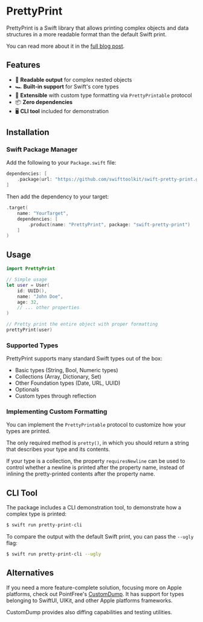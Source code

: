 # PrettyPrint

PrettyPrint is a Swift library that allows printing complex objects and data structures in a more readable format than the default Swift print.

You can read more about it in the [full blog post](https://swifttoolkit.dev/posts/pretty-print).

## Features

- 🎨 **Readable output** for complex nested objects
- 🏎️ **Built-in support** for Swift's core types
- 🔌 **Extensible** with custom type formatting via `PrettyPrintable` protocol
- 📦 **Zero dependencies**
- 🖥️ **CLI tool** included for demonstration

## Installation

### Swift Package Manager

Add the following to your `Package.swift` file:

```swift
dependencies: [
    .package(url: "https://github.com/swifttoolkit/swift-pretty-print.git", from: "0.1.0")
]
```

Then add the dependency to your target:

```swift
.target(
    name: "YourTarget",
    dependencies: [
        .product(name: "PrettyPrint", package: "swift-pretty-print")
    ]
)
```

## Usage

```swift
import PrettyPrint

// Simple usage
let user = User(
    id: UUID(),
    name: "John Doe",
    age: 32,
    // ... other properties
)

// Pretty print the entire object with proper formatting
prettyPrint(user)
```

### Supported Types

PrettyPrint supports many standard Swift types out of the box:

- Basic types (String, Bool, Numeric types)
- Collections (Array, Dictionary, Set)
- Other Foundation types (Date, URL, UUID)
- Optionals
- Custom types through reflection

### Implementing Custom Formatting

You can implement the `PrettyPrintable` protocol to customize how your types are printed.

The only required method is `pretty()`, in which you should return a string that describes your type and its contents.

If your type is a collection, the property `requiresNewline` can be used to control whether a newline is printed after the property name, instead of inlining the pretty-printed contents after the property name.

## CLI Tool

The package includes a CLI demonstration tool, to demonstrate how a complex type is printed:

```bash
$ swift run pretty-print-cli
```

To compare the output with the default Swift print, you can pass the `--ugly` flag:

```bash
$ swift run pretty-print-cli --ugly
```

## Alternatives

If you need a more feature-complete solution, focusing more on Apple platforms, check out PointFree's [CustomDump](https://github.com/pointfreeco/swift-custom-dump). It has support for types belonging to SwiftUI, UIKit, and other Apple platforms frameworks.

CustomDump provides also diffing capabilities and testing utilities.